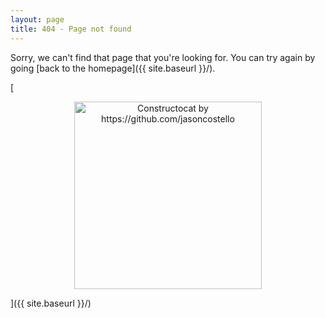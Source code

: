 ```yaml
---
layout: page
title: 404 - Page not found
---
```


Sorry, we can't find that page that you're looking for. You can try again by going [back to the homepage]({{ site.baseurl }}/).

[<p align="center"><img src="{{ site.baseurl }}/images/404.jpg" alt="Constructocat by https://github.com/jasoncostello" style="width: 300px;"/></p>]({{ site.baseurl }}/)